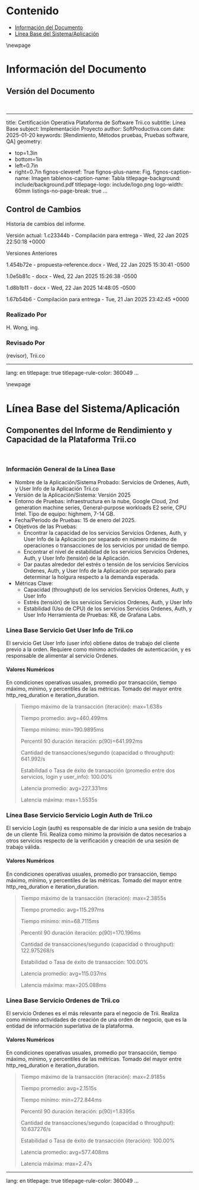 # Contenido
* [Información del Documento](#información-del-documento)
* [Línea Base del Sistema/Aplicación](#línea-base-del-sistemaaplicación)


<div style="page-break-before: always;"></div>
\newpage

# Información del Documento

## Versión del Documento

> 

<br>

---
title: Certificación Operativa Plataforma de Software Trii.co
subtitle: Línea Base
subject: Implementación Proyecto
author: SoftProductiva.com
date: 2025-01-20
keywords: [Rendimiento, Métodos pruebas, Pruebas software, QA]
geometry:
  - top=1.3in
  - bottom=1in
  - left=0.7in
  - right=0.7in
fignos-cleveref: True
fignos-plus-name: Fig.
fignos-caption-name: Imagen
tablenos-caption-name: Tabla
titlepage-background: include/background.pdf
titlepage-logo: include/logo.png
logo-width: 60mm
listings-no-page-break: true
...

## Control de Cambios
Historia de cambios del informe.


Versión actual: 
1.c23344b - Compilación para entrega - Wed, 22 Jan 2025 22:50:18 +0000


Versiones Anteriores

1.454b72e - propuesta-reference.docx - Wed, 22 Jan 2025 15:30:41 -0500

1.0e5b81c - docx - Wed, 22 Jan 2025 15:26:38 -0500

1.d8b1b11 - docx - Wed, 22 Jan 2025 14:48:05 -0500

1.67b54b6 - Compilación para entrega - Tue, 21 Jan 2025 23:42:45 +0000


### Realizado Por
H. Wong, ing.

### Revisado Por
(revisor), Trii.co





---
lang: en
titlepage: true
titlepage-rule-color: 360049
...


<div style="page-break-before: always;"></div>
\newpage

# Línea Base del Sistema/Aplicación

## Componentes del Informe de Rendimiento y Capacidad de la Plataforma Trii.co

> 

<br>



### Información General de la Línea Base
* Nombre de la Aplicación/Sistema Probado: Servicios de Ordenes, Auth, y User Info de la Aplicación Trii.co
* Versión de la Aplicación/Sistema: Versión 2025
* Entorno de Pruebas: infraestructura en la nube, Google Cloud, 2nd generation machine series, General-purpose workloads E2 serie, CPU Intel. Tipo de equipo: highmem, 7-14 GB.
* Fecha/Periodo de Pruebas: 15 de enero del 2025.
* Objetivos de las Pruebas: 
    * Encontrar la capacidad de los servicios Servicios Ordenes, Auth, y User Info de la Aplicación por separado en número máximo de operaciones o transacciones de los servicios por unidad de tiempo.
    * Encontrar el nivel de estabilidad de los servicios Servicios Ordenes, Auth, y User Info (tensión) de la Aplicación.
    * Dar pautas alrededor del estrés o tensión de los servicios Servicios Ordenes, Auth, y User Info de la Aplicación por separado para determinar la holgura respecto a la demanda esperada.
* Métricas Clave: 
    * Capacidad (throughput) de los servicios Servicios Ordenes, Auth, y User Info 
    * Estrés (tensión) de los servicios Servicios Ordenes, Auth, y User Info
    * Estabilidad (Uso de CPU) de los servicios Servicios Ordenes, Auth, y User Info
Herramienta de Pruebas: K6, de Grafana Labs.

### Línea Base Servicio Get User Info de Trii.co
El servicio Get User Info (user info) obtiene datos de trabajo del cliente previo a la orden. Requiere como mínimo actividades de autenticación, y es responsable de alimentar al servicio Ordenes.

#### Valores Numéricos

En condiciones operativas usuales, promedio por transacción, tiempo máximo, mínimo, y percentiles de las métricas. Tomado del mayor entre http_req_duration e iteration_duration.
 
> Tiempo máximo de la transacción (iteración): max=1.638s
> 
> Tiempo promedio: avg=460.499ms
> 
> Tiempo mínimo: min=190.9895ms 
> 
> Percentil 90 duración iteración: p(90)=641.992ms
> 
> Cantidad de transacciones/segundo (capacidad o throughput): 641.992/s
> 
> Estabilidad o Tasa de éxito de transacción (promedio entre dos servicios, login y user_info): 100.00%
> 
> Latencia promedio: avg=227.331ms 
> 
> Latencia máxima: max=1.5535s
> 

### Línea Base Servicio Servicio Login Auth de Trii.co
El servicio Login (auth) es responsable de dar inicio a una sesión de trabajo de un cliente Trii. Realiza como mínimo la provisión de datos necesarios a otros servicios respecto de la verificación y creación de una sesión de trabajo válida.

#### Valores Numéricos

En condiciones operativas usuales, promedio por transacción, tiempo máximo, mínimo, y percentiles de las métricas. Tomado del mayor entre http_req_duration e iteration_duration.
 
> Tiempo máximo de la transacción (iteración): max=2.3855s
>
> Tiempo promedio: avg=115.297ms
>
> Tiempo mínimo: min=68.7115ms
>
> Percentil 90 duración iteración: p(90)=170.196ms
>
> Cantidad de transacciones/segundo (capacidad o throughput): 122.975268/s
>
> Estabilidad o Tasa de éxito de transacción: 100.00%
>
> Latencia promedio: avg=115.037ms
>
> Latencia máxima: max=205.088ms
>

### Línea Base Servicio Ordenes de Trii.co
El servicio Ordenes es el más relevante para el negocio de Trii. Realiza como mínimo actividades de creación de una orden de negocio, que es la entidad de información superlativa de la plataforma.

#### Valores Numéricos

En condiciones operativas usuales, promedio por transacción, tiempo máximo, mínimo, y percentiles de las métricas. Tomado del mayor entre http_req_duration e iteration_duration.
 
> Tiempo máximo de la transacción (iteración): max=2.9185s
>
> Tiempo promedio: avg=2.1515s
>
> Tiempo mínimo: min=272.844ms
>
> Percentil 90 duración iteración: p(90)=1.8395s
>
> Cantidad de transacciones/segundo (capacidad o throughput): 10.637276/s
>
> Estabilidad o Tasa de éxito de transacción (iteración): 100.00%
> 
> Latencia promedio: avg=577.408ms
>
> Latencia máxima: max=2.47s
>






---
lang: en
titlepage: true
titlepage-rule-color: 360049
...




